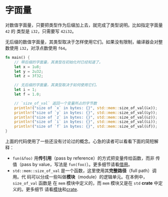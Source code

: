 # 字面量

对数值字面量，只要把类型作为后缀加上去，就完成了类型说明。比如指定字面量 `42` 的
类型是 `i32`，只需要写 `42i32`。

无后缀的数值字面量，其类型取决于怎样使用它们。如果没有限制，编译器会对整数使用
 `i32`，对浮点数使用 `f64`。

```rust
fn main() {
    // 带后缀的字面量，其类型在初始化时已经知道了。
    let x = 1u8;
    let y = 2u32;
    let z = 3f32;

    // 无后缀的字面量，其类型取决于如何使用它们。
    let i = 1;
    let f = 1.0;

    // `size_of_val` 返回一个变量所占的字节数
    println!("size of `x` in bytes: {}", std::mem::size_of_val(&x));
    println!("size of `y` in bytes: {}", std::mem::size_of_val(&y));
    println!("size of `z` in bytes: {}", std::mem::size_of_val(&z));
    println!("size of `i` in bytes: {}", std::mem::size_of_val(&i));
    println!("size of `f` in bytes: {}", std::mem::size_of_val(&f));
}
```

上面的代码使用了一些还没有讨论过的概念。心急的读者可以看看下面的简短解释：

* `fun(&foo)` 用**传引用**（pass by reference）的方式把变量传给函数，而非
  传值（pass by value，写法是 `fun(foo)`）。更多细节请看[借用][borrow]。
* `std::mem::size_of_val` 是一个函数，这里使用其**完整路径**（full path）调用。代
  码可以分成一些叫做**模块**（module）的逻辑单元。在本例中，`size_of_val` 函数是
  在 `mem` 模块中定义的，而 `mem` 模块又是在 `std` **crate** 中定义的。更多细节
  请看[模块][mod]和[crate][crate].

[borrow]: rust-tutorial/docs/scope/borrow.md
[mod]: rust-tutorial/docs/mod.md
[crate]: rust-tutorial/docs/crates.md
